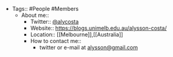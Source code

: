 - Tags:: #People #Members
    - About me:: 
        - Twitter:: [@alycosta](https://www.twitter.com/alycosta) 
        - Website:: https://blogs.unimelb.edu.au/alysson-costa/
        - Location:: [[Melbourne]],[[Australia]]
        - How to contact me::
            - twitter or e-mail at alysson@gmail.com
